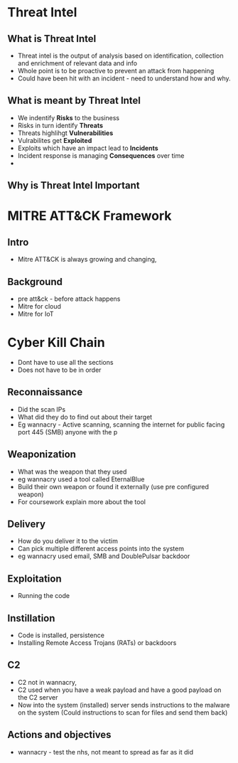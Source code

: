 # Threat Intel
## What is Threat Intel
- Threat intel is the output of analysis based on identification, collection and enrichment of relevant data and info
- Whole point is to be proactive to prevent an attack from happening 
- Could have been hit with an incident - need to understand how and why.

## What is meant by Threat Intel
- We indentify **Risks** to the business
- Risks in turn identify **Threats**
- Threats highlihgt **Vulnerabilities**
- Vulrabilites get **Exploited**
- Exploits which have an impact lead to **Incidents**
- Incident response is managing **Consequences** over time
- 
## Why is Threat Intel Important


# MITRE ATT&CK Framework

## Intro
- Mitre ATT&CK is always growing and changing, 


## Background
- pre att&ck - before attack happens
- Mitre for cloud
- Mitre for IoT



# Cyber Kill Chain
- Dont have to use all the sections
- Does not have to be in order

##  Reconnaissance
- Did the scan IPs
- What did they do to find out about their target
- Eg wannacry - Active scanning, scanning the internet for public facing port 445 (SMB) anyone with the p

## Weaponization
- What was the weapon that they used
- eg wannacry used a tool called EternalBlue
- Build their own weapon or found it externally (use pre configured weapon)
- For coursework explain more about the tool

## Delivery
- How do you deliver it to the victim
- Can pick multiple different access points into the system
- eg wannacry used email, SMB and DoublePulsar backdoor

## Exploitation
- Running the code

## Instillation
- Code is installed, persistence 
- Installing Remote Access Trojans (RATs) or backdoors

## C2
- C2 not in wannacry, 
- C2 used when you have a weak payload and have a good payload on the C2 server
- Now into the system (installed) server sends instructions to the malware on the system (Could instructions to scan for files and send them back)

## Actions and objectives
- wannacry - test the nhs, not meant to spread as far as it did

